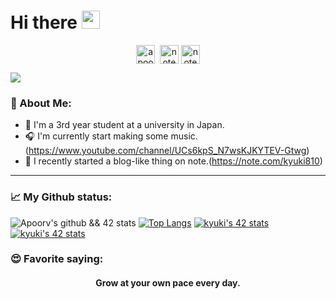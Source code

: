 # Hi there <img src="https://github.com/TheDudeThatCode/TheDudeThatCode/blob/master/Assets/Hi.gif" width="29px">
<p align="center">
<a href="https://twitter.com/yuuuki81" target="blank"><img align="center" src="https://cdn.jsdelivr.net/npm/simple-icons@3.0.1/icons/twitter.svg" alt="apoorv__tyagi" width="30" /></a>&nbsp;
<a href="https://note.com/kyuki810"><img align="center" alt="note" width="30px" src="https://simpleicons.org/icons/microsoftonenote.svg" /></a>
  <a href="https://note.com/kyuki810"><img align="center" alt="note" width="30px" src="https://simpleicons.org/icons/youtube.svg" /></a>
</p>

![](https://camo.githubusercontent.com/992babdffd8c74a1502de375fbdf7e4d54773242/68747470733a2f2f6d656469612e67697068792e636f6d2f6d656469612f53576f536b4e36447854737a71494b4571762f67697068792e676966)

### 🤵 About Me:
+ 🏫 I'm a 3rd year student at a university in Japan.
+ 🎧 I'm currently start making some music.(https://www.youtube.com/channel/UCs6kpS_N7wsKJKYTEV-Gtwg)
+ 📝 I recently started a blog-like thing on note.(https://note.com/kyuki810)

---
### 📈 My Github status:
![Apoorv's github && 42 stats](https://github-readme-stats.vercel.app/api?username=yuki-katayama&show_icons=true&title_color=ffc857&icon_color=8ac926&text_color=daf7dc&bg_color=151515&hide=["stars"])
[![Top Langs](https://github-readme-stats.vercel.app/api/top-langs/?username=yuki-katayama&layout=compact&text_color=daf7dc&bg_color=151515)](https://github.com/anuraghazra/github-readme-stats)
[![kyuki's 42 stats](https://badge42.herokuapp.com/api/stats/kyuki?cursus=C%20reloaded)](https://github.com/kyuki/badge42)
[![kyuki's 42 stats](https://badge42.herokuapp.com/api/stats/kyuki?cursus=42cursus)](https://github.com/kyuki/badge42)
### 😍 Favorite saying:
<div style="text-align: center;">
<h4>Grow at your own pace every day.</h>
</div>
